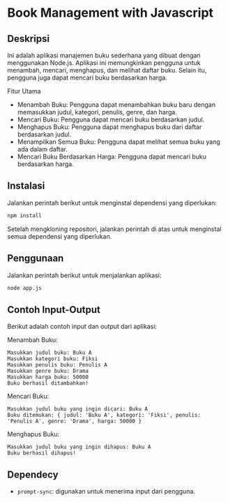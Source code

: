 # Book Management with Javascript

## Deskripsi
Ini adalah aplikasi manajemen buku sederhana yang dibuat dengan menggunakan Node.js. Aplikasi ini memungkinkan pengguna untuk menambah, mencari, menghapus, dan melihat daftar buku. Selain itu, pengguna juga dapat mencari buku berdasarkan harga.

Fitur Utama
- Menambah Buku: Pengguna dapat menambahkan buku baru dengan memasukkan judul, kategori, penulis, genre, dan harga.
- Mencari Buku: Pengguna dapat mencari buku berdasarkan judul.
- Menghapus Buku: Pengguna dapat menghapus buku dari daftar berdasarkan judul.
- Menampilkan Semua Buku: Pengguna dapat melihat semua buku yang ada dalam daftar.
- Mencari Buku Berdasarkan Harga: Pengguna dapat mencari buku berdasarkan harga.

## Instalasi
Jalankan perintah berikut untuk menginstal dependensi yang diperlukan:
```bash
npm install
```

Setelah mengkloning repositori, jalankan perintah di atas untuk menginstal semua dependensi yang diperlukan.

## Penggunaan
Jalankan perintah berikut untuk menjalankan aplikasi:
```bash
node app.js
```

## Contoh Input-Output
Berikut adalah contoh input dan output dari aplikasi:

Menambah Buku:
```
Masukkan judul buku: Buku A
Masukkan kategori buku: Fiksi
Masukkan penulis buku: Penulis A
Masukkan genre buku: Drama
Masukkan harga buku: 50000
Buku berhasil ditambahkan!
```

Mencari Buku:
```
Masukkan judul buku yang ingin dicari: Buku A
Buku ditemukan: { judul: 'Buku A', kategori: 'Fiksi', penulis: 'Penulis A', genre: 'Drama', harga: 50000 }
```

Menghapus Buku:
```
Masukkan judul buku yang ingin dihapus: Buku A
Buku berhasil dihapus!
```

## Dependecy
- `prompt-sync`: digunakan untuk menerima input dari pengguna.